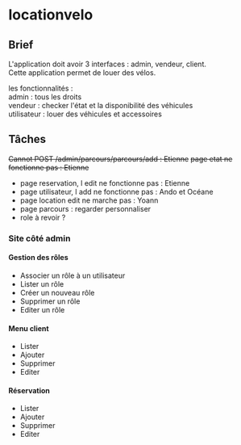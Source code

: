 # locationvelo

## Brief
L'application doit avoir 3 interfaces : admin, vendeur, client.  
 Cette application permet de louer des vélos.  
 
 
  les fonctionnalités :   
admin : tous les droits  
vendeur : checker l'état et la disponibilité des véhicules  
utilisateur : louer des véhicules et accessoires

## Tâches

~~Cannot POST /admin/parcours/parcours/add : Etienne~~
~~page etat ne fonctionne pas : Etienne~~
- page reservation, l edit ne fonctionne pas : Etienne
- page utilisateur, l add ne fonctionne pas : Ando et Océane
- page location edit ne marche pas : Yoann
- page parcours : regarder personnaliser
- role à revoir ?

### Site côté admin

#### Gestion des rôles

- Associer un rôle à un utilisateur
- Lister un rôle
- Créer un nouveau rôle
- Supprimer un rôle
- Editer un rôle

#### Menu client
  
- Lister
- Ajouter
- Supprimer
- Editer
  
#### Réservation
  
- Lister
- Ajouter
- Supprimer
- Editer
  
  
